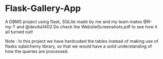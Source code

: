 # Flask-Gallery-App
A DBMS project using flask, SQLite made by me and my team mates @R-my-T and @devika1402
Do check the WebsiteScreenshots.pdf to see how it all turned out!

Note : In this project we have hardcoded the tables instead of making use of flasks sqlalchemy library, 
so that we would have a solid understanding of how the queries are processed.
